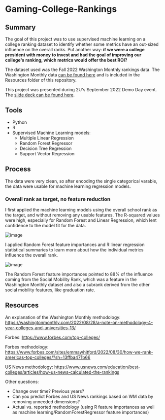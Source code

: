 # Gaming-College-Rankings

## Summary

The goal of this project was to use supervised machine learning on a college ranking dataset to identify whether some metrics have an out-sized influence on the overall ranks. Put another way: **if we were a college president with money to invest and had the goal of improving our college's ranking, which metrics would offer the best ROI?** 

The dataset used was the Fall 2022 Washington Monthly rankings data. The Washington Monthly data <a href="https://washingtonmonthly.com/2022-college-guide/national/">can be found here</a> and is included in the Resources folder of this repository.

This project was presented during 2U's September 2022 Demo Day event. The <a href="https://docs.google.com/presentation/d/1sIsP8V9POlaAX15FoTc-cSyBhuIiCIckmcTLBudotPE/edit?usp=sharing">slide deck can be found here</a>. 


## Tools

- Python
- R
- Supervised Machine Learning models: 
  - Multiple Linear Regression
  - Random Forest Regressor
  - Decision Tree Regression
  - Support Vector Regression

## Process

The data were very clean, so after encoding the single categorical varable, the data were usable for machine learning regression models.

### Overall rank as target, no feature reduction

I first applied the machine learning models using the overall school rank as the target, and without removing any usable features. The R-squared values were high, especially for Random Forest and Linear Regression, which lent confidence to the model fit for the data.

![image](https://user-images.githubusercontent.com/100863488/193072826-04888e78-b73b-417e-9ccb-a3a5728aee40.png)

I applied Random Forest feature importances and R linear regression statistical summaries to learn more about how the individual metrics influence the overall rank.

![image](https://user-images.githubusercontent.com/100863488/193073315-19ce937c-84e6-4aa5-84d1-3f7c941d5f5b.png)

The Random Forest feature importances pointed to 88% of the influence coming from the Social Mobility Rank, which was a feature in the Washington Monthly dataset and also a subrank derived from the other social mobility features, like graduation rate. 



## Resources



An explanation of the Washington Monthly methodology: https://washingtonmonthly.com/2022/08/28/a-note-on-methodology-4-year-colleges-and-universities-13/


Forbes: https://www.forbes.com/top-colleges/

Forbes methodology: https://www.forbes.com/sites/emmawhitford/2022/08/30/how-we-rank-americas-top-colleges/?sh=13ffba471b66

US News methodology: https://www.usnews.com/education/best-colleges/articles/how-us-news-calculated-the-rankings


Other questions:
- Change over time? Previous years?
- Can you predict Forbes and US News rankings based on WM data by removing unneeded dimensions?
- Actual vs. reported methodology (using R feature importances as well as machine learning/RandomForestRegressor feature importances)

